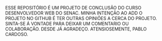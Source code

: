 ESSE REPOSITÓRIO É UM PROJETO DE CONCLUSÃO DO CURSO DESENVOLVEDOR WEB DO SENAC.
MINHA INTENÇÃO AO ADD O PROJETO NO GITHUB É TER OUTRAS OPINIÕES A CERCA DO PROJETO. SINTA-SE Á VONTADE PARA DEIXAR UM COMENTARIO OU COLABORAÇÃO.
DESDE JÁ AGRADEÇO.
ATENSIOSEMENTE,
PABLO CARDOSO.
